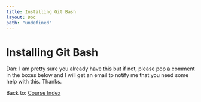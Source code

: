 ```yaml
---
title: Installing Git Bash
layout: Doc
path: "undefined"
---
```


# Installing Git Bash

Dan: I am pretty sure you already have this but if not, please pop a comment in the boxes below and I will get an email to notify me that you need some help with this. Thanks.

Back to: [Course Index](/courses/series/javascript)